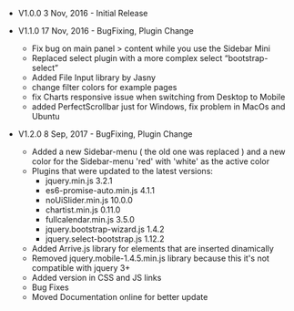 - V1.0.0 3 Nov, 2016 - Initial Release

- V1.1.0 17 Nov, 2016 - BugFixing, Plugin Change
  - Fix bug on main panel > content while you use the Sidebar Mini
  - Replaced select plugin with a more complex select “bootstrap-select”
  - Added File Input library by Jasny
  - change filter colors for example pages
  - fix Charts responsive issue when switching from Desktop to Mobile
  - added PerfectScrollbar just for Windows, fix problem in MacOs and Ubuntu

- V1.2.0 8 Sep, 2017 - BugFixing, Plugin Change
  - Added a new Sidebar-menu ( the old one was replaced ) and a new color for the Sidebar-menu 'red' with 'white' as the active color
  - Plugins that were updated to the latest versions:
    - jquery.min.js 3.2.1
    - es6-promise-auto.min.js 4.1.1
    - noUiSlider.min.js 10.0.0
    - chartist.min.js 0.11.0
    - fullcalendar.min.js 3.5.0
    - jquery.bootstrap-wizard.js 1.4.2
    - jquery.select-bootstrap.js 1.12.2
  - Added Arrive.js library  for elements that are inserted dinamically
  - Removed jquery.mobile-1.4.5.min.js library because this it's not compatible with jquery 3+
  - Added version in CSS and JS links
  - Bug Fixes
  - Moved Documentation online for better update
